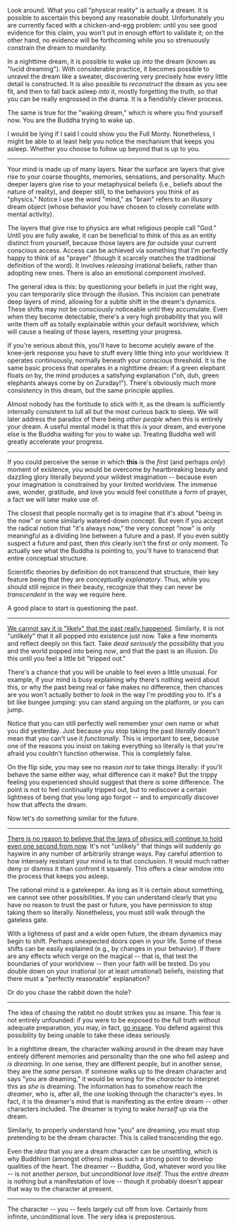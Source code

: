 
Look around. What you call "physical reality" is actually a dream. It is
possible to ascertain this beyond any reasonable doubt. Unfortunately you are 
currently faced with a chicken-and-egg problem: until you see good evidence for 
this claim, you won't put in enough effort to validate it; on the other hand,
no evidence will be forthcoming while you so strenuously constrain the dream to 
mundanity.

In a nighttime dream, it is possible to wake up *into* the dream (known as
"lucid dreaming"). With considerable practice, it becomes possible to unravel the 
dream like a sweater, discovering very precisely how every little detail is 
constructed.
It is also possible to *reconstruct* the dream as you see fit, and then to fall
back asleep *into* it, mostly forgetting the truth, so that you can be really 
engrossed in the drama. It is a fiendishly clever process.

The same is true for the "waking dream," which is where you find yourself now.
You are the Buddha trying to wake up.

I would be lying if I said I could show you the Full Monty. Nonetheless, I
might be able to at least help you notice the mechanism that keeps you asleep.
Whether you choose to follow up beyond that is up to you.

---

Your mind is made up of many layers. Near the surface are layers that give rise
to your coarse thoughts, memories, sensations, and personality. Much deeper
layers give rise to your metaphysical beliefs (i.e., beliefs about the nature
of reality), and deeper still, to the behaviors you think of as "physics." 
Notice I use the word "mind," as "brain" refers to an illusory dream object 
(whose behavior you have chosen to closely correlate with mental activity).

The layers that give rise to physics are what religious people call "God."
Until you are fully awake, it can be beneficial to think of this as an entity
distinct from yourself, because those layers are *far* outside your current 
conscious access. Access can be achieved via something that I'm 
perfectly happy to think of as "prayer" (though it scarcely matches the
traditional definition of the word). It involves *releasing* irrational beliefs, 
rather than adopting new ones. There is also an emotional component involved.

The general idea is this: by questioning your beliefs in just the right way,
you can temporarily slice through the illusion. This incision can penetrate
deep layers of mind, allowing for a subtle shift in the dream's dynamics. These
shifts may not be consciously noticeable until they accumulate. Even when they 
become detectable, there's a very high probability that you will write them off 
as totally explainable within your default worldview, which will cause a healing
of those layers, resetting your progress.

If you're serious about this, you'll have to become acutely aware of the knee-jerk
response you have to stuff every little thing into your worldview. It operates
continuously, normally beneath your conscious threshold. It is the same basic
process that operates in a nighttime dream: if a green elephant floats on by,
the mind produces a satisfying explanation ("oh, duh, green elephants always
come by on Zurxday!"). There's obviously much more consistency in this dream, 
but the same principle applies.

Almost nobody has the fortitude to stick with it, as the dream is sufficiently
internally consistent to lull all but the most curious back to sleep. We
will later address the paradox of there being *other people* when this is
entirely your dream. A useful mental model is that this *is* your dream,
and everyone else is the Buddha waiting for you to wake up. Treating Buddha
well will greatly accelerate your progress.

---

If you could perceive the sense in which **this** is the *first* (and perhaps
*only*) moment of existence, you would be overcome by heartbreaking beauty 
and dazzling glory literally beyond your wildest imagination -- because even
your imagination is constrained by your limited worldview. The immense awe,
wonder, gratitude, and love you would feel constitute a form of prayer, a fact
we will later make use of.

The closest that people normally get is to imagine that it's about "being in the 
now" or some similarly watered-down concept. But even if you accept the radical 
notion that "it's always now," the very concept "now" is only meaningful as a 
dividing line between a future and a past. If you even subtly suspect a future 
and past, then *this* clearly 
isn't the first or only moment. To actually see what the Buddha is pointing to, 
you'll have to transcend that entire conceptual structure.

Scientific theories by definition do not transcend that structure, their key
feature being that they are *conceptually explanatory*. Thus, while you should 
still rejoice in their beauty, recognize that they can never be *transcendent*
in the way we require here.

A good place to start is questioning the past.

---

[We cannot say it is "likely" that the past really happened](past.html).
Similarly, it is not "unlikely" that it all popped into existence just now. 
Take a few moments and reflect deeply on this fact. Take *dead seriously* the 
possibility that you and the world popped into being *now*, and that the past 
is an illusion. Do this until you feel a little bit "tripped out."

There's a chance that you will be unable to feel even a little unusual. For
example, if your mind is busy explaining why there's nothing weird about this,
or why the past being real or fake makes no difference, then chances are you
won't actually bother to *look* in the way I'm prodding you to. It's a bit like
bungee jumping: you can stand arguing on the platform, or you can jump.

Notice that you can still perfectly well remember your own name or what you did 
yesterday. Just because you stop taking the past *literally* doesn't mean that 
you can't use it *functionally*. This is important to see, because one of the 
reasons you insist on taking everything so literally is that you're afraid you 
couldn't function otherwise. This is completely false.

On the flip side, you may see no reason *not* to take things literally: if 
you'll behave the same either way, what difference can it make? But the trippy
feeling you experienced should suggest that there *is* some difference. The 
point is not to feel continually tripped out, but to rediscover a certain
lightness of being that you long ago forgot -- and to *empirically* discover
how that affects the dream.

Now let's do something similar for the future. 

---

[There is no reason to believe that the laws of physics will continue to hold
even one second from now](future.html). It's not "unlikely" that things will
suddenly go haywire in any number of arbitrarily strange ways. Pay careful
attention to how intensely resistant your mind is to that conclusion. It would
much rather deny or dismiss it than confront it squarely. This offers a 
clear window into the process that keeps you asleep.

The rational mind is a gatekeeper. As long as it is certain about something,
we cannot see other possibilities. If you can understand clearly that you have
no reason to trust the past or future, you have permission to stop taking them 
so literally. Nonetheless, you must still walk through the gateless gate.

With a lightness of past and a wide open future, the dream dynamics may begin
to shift. Perhaps unexpected doors open in your life. Some of these shifts can be 
easily explained (e.g., by changes in your behavior). If there are any effects 
which verge on the magical -- that is, that test 
the boundaries of your worldview -- then your faith will be tested. Do you
double down on your irrational (or at least *un*rational) beliefs, insisting 
that there must a "perfectly reasonable" explanation? 

Or do you chase the rabbit down the hole?

---

The idea of chasing the rabbit no doubt strikes you as insane. This fear is
not entirely unfounded: if you were to be exposed to the full truth without
adequate preparation, you may, in fact, [go insane](fear.html). You defend
against this possibility by being unable to take these ideas seriously.

In a nighttime dream, the character walking around *in* the dream may have 
entirely different memories and personality than the one who fell asleep and *is
dreaming*. In one sense, they are different people, but in another sense, they 
are the *same* person. If someone walks up to the dream character and says "you 
are dreaming," it would be wrong for the *character* to interpret this as *she*
is dreaming. The information has to somehow reach the *dreamer*, who is, after
all, the one looking through the character's eyes. In fact, it is the dreamer's
mind that is manifesting as the entire dream -- other characters included. The
dreamer is trying to wake *herself* up via the dream.

Similarly, to properly understand how "you" are dreaming, you must stop
pretending to be the dream character. This is called transcending the ego.

Even the *idea* that you are a dream
character can be unsettling, which is why Buddhism (amongst others) makes such
a strong point to develop qualities of the heart. The dreamer -- Buddha, God,
whatever word you like -- is not another *person*, but *unconditional love
itself*. Thus the *entire dream* is nothing but a manifestation of love --
though it probably doesn't appear that way to the character at present.

---

The character -- you -- feels largely cut off from love. Certainly from
infinite, unconditional love. The very idea is preposterous. 
